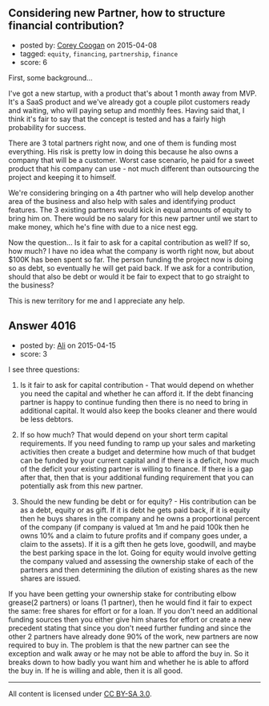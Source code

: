 ## Considering new Partner, how to structure financial contribution?

- posted by: [Corey Coogan](https://stackexchange.com/users/68121/corey-coogan) on 2015-04-08
- tagged: `equity`, `financing`, `partnership`, `finance`
- score: 6

First, some background...

I've got a new startup, with a product that's about 1 month away from MVP.  It's a SaaS product and we've already got a couple pilot customers ready and waiting, who will paying setup and monthly fees.  Having said that, I think it's fair to say that the concept is tested and has a fairly high probability for success.

There are 3 total partners right now, and one of them is funding most everything.  His risk is pretty low in doing this because he also owns a company that will be a customer.  Worst case scenario, he paid for a sweet product that his company can use - not much different than outsourcing the project and keeping it to himself.

We're considering bringing on a 4th partner who will help develop another area of the business and also help with sales and identifying product features.  The 3 existing partners would kick in equal amounts of equity to bring him on.  There would be no salary for this new partner until we start to make money, which he's fine with due to a nice nest egg.

Now the question... Is it fair to ask for a capital contribution as well?  If so, how much?  I have no idea what the company is worth right now, but about $100K has been spent so far.  The person funding the project now is doing so as debt, so eventually he will get paid back.  If we ask for a contribution, should that also be debt or would it be fair to expect that to go straight to the business?

This is new territory for me and I appreciate any help.


## Answer 4016

- posted by: [Ali](https://stackexchange.com/users/2815644/ali) on 2015-04-15
- score: 3

I see three questions:

1. Is it fair to ask for capital contribution - That would depend on whether you need the capital and whether he can afford it. If the debt financing partner is happy to continue funding then there is no need to bring in additional capital. It would also keep the books cleaner and there would be less debtors. 

2. If so how much? That would depend on your short term capital requirements. If you need funding to ramp up your sales and marketing activities then create a budget and determine how much of that budget can be funded by your current capital and if there is a deficit, how much of the deficit your existing partner is willing to finance. If there is a gap after that, then that is your additional funding requirement that you can potentially ask from this new partner. 

3. Should the new funding be debt or for equity? - His contribution can be as a debt, equity or as gift. If it is debt he gets paid back, if it is equity then he buys shares in the company and he owns a proportional percent of the company (if company is valued at 1m and he paid 100k then he owns 10% and a claim to future profits and if company goes under, a claim to the assets). If it is a gift then he gets love, goodwill, and maybe the best parking space in the lot. Going for equity would involve getting the company valued and assessing the ownership stake of each of the partners and then determining the dilution of existing shares as the new shares are issued. 

If you have been getting your ownership stake for contributing elbow grease(2 partners) or loans (1 partner), then he would find it fair to expect the same: free shares for effort or for a loan. If you don't need an additional funding sources then you either give him shares for effort or create a new precedent stating that since you don't need further funding and since the other 2 partners have already done 90% of the work, new partners are now required to buy in. The problem is that the new partner can see the exception and walk away or he may not be able to afford the buy in. So it breaks down to how badly you want him and whether he is able to afford the buy in. If he is willing and able, then it is all good. 



---

All content is licensed under [CC BY-SA 3.0](https://creativecommons.org/licenses/by-sa/3.0/).
